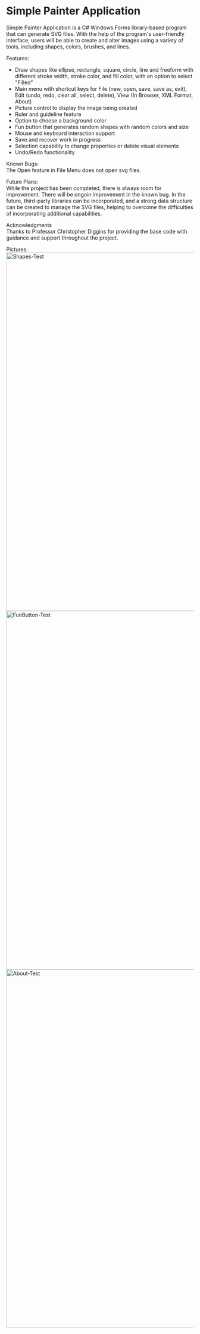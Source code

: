 # Simple Painter Application

Simple Painter Application is a C# Windows Forms library-based program that can generate SVG files. With the help of the program's user-friendly interface, users will be able to create and alter images using a variety of tools, including shapes, colors, brushes, and lines. 

Features:
- Draw shapes like ellipse, rectangle, square, circle, line and freeform with different stroke width, stroke color, and fill color, with an option to select "Filled" <br>
- Main menu with shortcut keys for File (new, open, save, save as, exit), Edit (undo, redo, clear all, select, delete), View (In Browser, XML Format, About) <br>
- Picture control to display the image being created <br>
- Ruler and guideline feature <br>
- Option to choose a background color <br>
- Fun button that generates random shapes with random colors and size <br>
- Mouse and keyboard interaction support <br>
- Save and recover work in progress <br>
- Selection capability to change properties or delete visual elements <br>
- Undo/Redo functionality <br>

Known Bugs: <br>
The Open feature in File Menu does not open svg files. 

Future Plans: <br>
While the project has been completed, there is always room for improvement. There will be ongoin improvement in the known bug. In the future, third-party libraries can be incorporated, and a strong data structure can be created to manage the SVG files, helping to overcome the difficulties of incorporating additional capabilities.

Acknowledgments <br>
Thanks to Professor Christopher Diggins for providing the base code with guidance and support throughout the project.

Pictures: <br>
<img width="960" alt="Shapes-Test" src="https://user-images.githubusercontent.com/98612467/234743126-f4e8247c-c3c7-487f-9e32-0d55cab3dde8.png">
<img width="960" alt="FunButton-Test" src="https://user-images.githubusercontent.com/98612467/234743142-d050013c-4bab-450d-815b-5ffa1d291ed7.png">
<img width="960" alt="About-Test" src="https://user-images.githubusercontent.com/98612467/234743174-b620cdc2-13c2-4cc0-9819-a4abc920296d.png">


